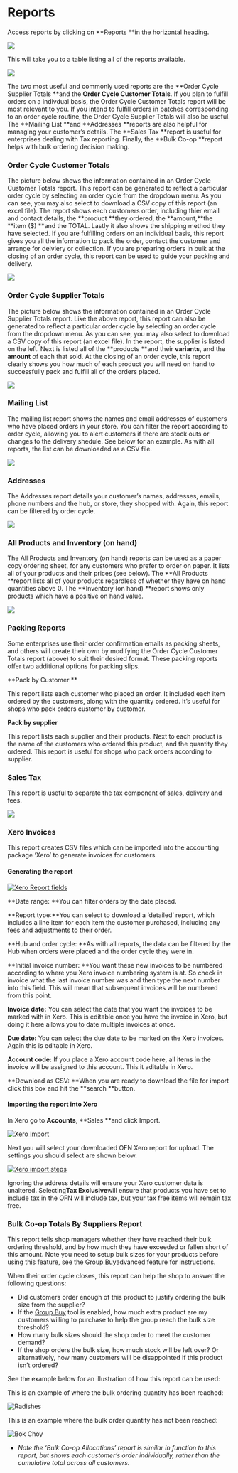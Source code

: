 # Reports

Access reports by clicking on **Reports **in the horizontal heading.

![](/assets/24-Reports-1-Access-Reports_old.png)

This will take you to a table listing all of the reports available.

![](/assets/24-Reports-2-Reports-table_old.png)

The two most useful and commonly used reports are the **Order Cycle Supplier Totals **and the **Order Cycle Customer Totals**. If you plan to fulfill orders on a indivdual basis, the Order Cycle Customer Totals report will be most relevant to you. If you intend to fulfill orders in batches corresponding to an order cycle routine, the Order Cycle Supplier Totals will also be useful. The **Mailing List **and **Addresses **reports are also helpful for managing your customer’s details. The **Sales Tax **report is useful for enterprises dealing with Tax reporting. Finally, the **Bulk Co-op **report helps with bulk ordering decision making.

### Order Cycle Customer Totals

The picture below shows the information contained in an Order Cycle Customer Totals report. This report can be generated to reflect a particular order cycle by selecting an order cycle from the dropdown menu. As you can see, you may also select to download a CSV copy of this report \(an excel file\). The report shows each customers order, including thier email and contact details, the **product **they ordered, the **amount,**the **item \($\) **and the TOTAL. Lastly it also shows the shipping method they have selected. If you are fulfilling orders on an individual basis, this report gives you all the information to pack the order, contact the customer and arrange for delviery or collection. If you are preparing orders in bulk at the closing of an order cycle, this report can be used to guide your packing and delivery.

![](/assets/24-Reports-3-Order-Cycle-Customer-Totals_old.png)

### Order Cycle Supplier Totals

The picture below shows the information contained in an Order Cycle Supplier Totals report. Like the above report, this report can also be generated to reflect a particular order cycle by selecting an order cycle from the dropdown menu. As you can see, you may also select to download a CSV copy of this report \(an excel file\). In the report, the supplier is listed on the left. Next is listed all of the **products **and their **variants**, and the **amount** of each that sold. At the closing of an order cycle, this report clearly shows you how much of each product you will need on hand to successfully pack and fulfill all of the orders placed.

![](/assets/24-Reports-4-Order-Cycle-Supplier-Totals_old.png)

### Mailing List

The mailing list report shows the names and email addresses of customers who have placed orders in your store. You can filter the report according to order cycle, allowing you to alert customers if there are stock outs or changes to the delivery shedule. See below for an example. As with all reports, the list can be downloaded as a CSV file.

![](/assets/24-Reports-5-Mailing-List_old.png)

### Addresses

The Addresses report details your customer’s names, addresses, emails, phone numbers and the hub, or store, they shopped with. Again, this report can be filtered by order cycle.

![](/assets/24-Reports-6-Addresses_old.png)

### All Products and Inventory \(on hand\)

The All Products and Inventory \(on hand\) reports can be used as a paper copy ordering sheet, for any customers who prefer to order on paper. It lists all of your products and their prices \(see below\). The **All Products **report lists all of your products regardless of whether they have on hand quantities above 0. The **Inventory \(on hand\) **report shows only products which have a positive on hand value.

![](/assets/24-Reports-7-all-products_old.png)

### Packing Reports

Some enterprises use their order confirmation emails as packing sheets, and others will create their own by modifying the Order Cycle Customer Totals report \(above\) to suit their desired format. These packing reports offer two additional options for packing slips.

**Pack by Customer **

This report lists each customer who placed an order. It included each item ordered by the customers, along with the quantity ordered. It’s useful for shops who pack orders customer by customer.

**Pack by supplier**

This report lists each supplier and their products. Next to each product is the name of the customers who ordered this product, and the quantity they ordered. This report is useful for shops who pack orders according to supplier.

### Sales Tax

This report is useful to separate the tax component of sales, delivery and fees.

![](/assets/24-Reports-8-Sales-Tax-Report_old.png)

### Xero Invoices

This report creates CSV files which can be imported into the accounting package ‘Xero’ to generate invoices for customers.

#### Generating the report

[![](https://openfoodnetwork.org/wp-content/uploads/2015/05/Xero-Report.png "Xero Report fields")](https://openfoodnetwork.org/wp-content/uploads/2015/05/Xero-Report.png)

**Date range: **You can filter orders by the date placed.

**Report type:**You can select to download a ‘detailed’ report, which includes a line item for each item the customer purchased, including any fees and adjustments to their order.

**Hub and order cycle: **As with all reports, the data can be filtered by the Hub when orders were placed and the order cycle they were in.

**Initial invoice number: **You want these new invoices to be numbered according to where you Xero invoice numbering system is at. So check in invoice what the last invoice number was and then type the next number into this field. This will mean that subsequent invoices will be numbered from this point.

**Invoice date:** You can select the date that you want the invoices to be marked with in Xero. This is editable once you have the invoice in Xero, but doing it here allows you to date multiple invoices at once.

**Due date:** You can select the due date to be marked on the Xero invoices. Again this is editable in Xero.

**Account code:** If you place a Xero account code here, all items in the invoice will be assigned to this account. This it aditable in Xero.

**Download as CSV: **When you are ready to download the file for import click this box and hit the **search **button.

#### Importing the report into Xero

In Xero go to **Accounts**, **Sales **and click Import.

[![](https://openfoodnetwork.org/wp-content/uploads/2015/05/Xero-Import.png "Xero Import")](https://openfoodnetwork.org/wp-content/uploads/2015/05/Xero-Import.png)

Next you will select your downloaded OFN Xero report for upload. The settings you should select are shown below.

[![](https://openfoodnetwork.org/wp-content/uploads/2015/05/Xero-import-steps.png "Xero import steps")](https://openfoodnetwork.org/wp-content/uploads/2015/05/Xero-import-steps.png)

Ignoring the address details will ensure your Xero customer data is unaltered. Selecting**Tax Exclusive**will ensure that products you have set to include tax in the OFN will include tax, but your tax free items will remain tax free.

### Bulk Co-op  Totals By Suppliers Report

This report tells shop managers whether they have reached their bulk ordering threshold, and by how much they have exceeded or fallen short of this amount. Note you need to setup bulk sizes for your products before using this feature, see the [Group Buy](https://openfoodnetwork.org/user-guide/advanced-features/group-buy/)advanced feature for instructions.

When their order cycle closes, this report can help the shop to answer the following questions:

* Did customers order enough of this product to justify ordering the bulk size from the supplier?
* If the
  [Group Buy](https://openfoodnetwork.org/user-guide/advanced-features/group-buy/)
  tool is enabled, how much extra product are my customers willing to purchase to help the group reach the bulk size threshold?
* How many bulk sizes should the shop order to meet the customer demand?
* If the shop orders the bulk size, how much stock will be left over? Or alternatively, how many customers will be disappointed if this product isn’t ordered?

See the example below for an illustration of how this report can be used:

This is an example of where the bulk ordering quantity has been reached:

![](https://openfoodnetwork.org/wp-content/uploads/2015/05/Radishess.png "Radishes")

This is an example where the bulk order quantity has not been reached:

![](https://openfoodnetwork.org/wp-content/uploads/2015/05/Bok-Choy.png "Bok Choy")

* _Note the ‘Bulk Co-op Allocations’ report is similar in function to this report, but shows each customer’s order individually, rather than the cumulative total across all customers._



